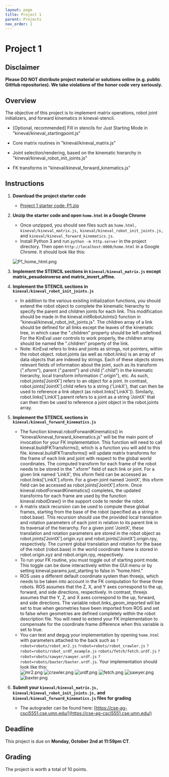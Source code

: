 ```yaml
---
layout: page
title: Project 1
parent: Projects
nav_order: 1
---
```

 
# Project 1

## Disclaimer

<b> Please DO NOT distribute project material or solutions online (e.g. public GitHub repositories). We take violations of the honor code very seriously. </b>

## Overview
The objective of this project is to implement matrix operations, robot joint initializers, and forward kinematics in kineval-stencil.

- [Optional, recommended] Fill in stencils for Just Starting Mode in "kineval/kineval_startingpoint.js"

- Core matrix routines in "kineval/kineval_matrix.js"

- Joint selection/rendering, based on the kinematic hierarchy in "kineval/kineval_robot_init_joints.js"

- FK transforms in "kineval/kineval_forward_kinematics.js"

## Instructions

1. <b>Download the project starter code</b>
    - [Project 1 starter code: P1.zip](/CSCI5551-Fall23-S2/assets/projects/P1/P1.zip)

2. <b>Unzip the starter code and open `home.html` in a Google Chrome</b>
    - Once unzipped, you should see files such as `home.html,` `kineval/kineval_matrix.js,` `kineval/kineval_robot_init_joints.js,` and `kineval/kineval_forward_kinematics.js`.
    - Install Python 3 and run `python -m http.server` in the project directory. Then open `http://localhost:8000/home.html` in a Google Chrome. It should look like this:

    ![P1_home_html.png](/CSCI5551-Fall23-S2/assets/projects/P1/P1_home_html.png)

3. <b>Implement the STENCIL sections in `kineval/kineval_matrix.js` except matrix_pesudoinverse and matrix_invert_affine.</b>

4. <b>Implement the STENCIL sections in `kineval/kineval_robot_init_joints.js`</b>
    - In addition to the various existing initialization functions, you should extend the robot object to complete the kinematic hierarchy to specify the parent and children joints for each link. This modification should be made in the kineval.initRobotJoints() function in "kineval/kineval_robot_init_joints.js". The children array of a link should be defined for all links except the leaves of the kinematic tree, in which case the ".children" property should be left undefined. For the KinEval user controls to work properly, the children array should be named the ".children" property of the link.
    - Note: KinEval refers to links and joints as strings, not pointers, within the robot object. robot.joints (as well as robot.links) is an array of data objects that are indexed by strings. Each of these objects stores relevant fields of information about the joint, such as its transform (".xform"), parent (".parent") and child (".child") in the kinematic hierarchy, local transform information (".origin"), etc. As such, robot.joints['JointX'] refers to an object for a joint. In contrast, robot.joints['JointX'].child refers to a string ('LinkX'), that can then be used to reference a link object (as robot.links['LinkX']). Similarly, robot.links['LinkX'].parent refers to a joint as a string 'JointX' that can then then be used to reference a joint object in the robot.joints array.

5. <b>Implement the STENCIL sections in `kineval/kineval_forward_kinematics.js`</b>
    - The function kineval.robotForwardKinematics() in "kineval/kineval_forward_kinematics.js" will be the main point of invocation for your FK implementation. This function will need to call kineval.buildFKTransforms(), which is a function you will add to this file. kineval.buildFKTransforms() will update matrix transforms for the frame of each link and joint with respect to the global world coordinates. The computed transform for each frame of the robot needs to be stored in the ".xform" field of each link or joint. For a given link named 'LinkX', this xform field can be accessed as robot.links['LinkX'].xform. For a given joint named 'JointX', this xform field can be accessed as robot.joints['JointX'].xform. Once kineval.robotForwardKinematics() completes, the updated transforms for each frame are used by the function kineval.robotDraw() in the support code to render the robot.
    - A matrix stack recursion can be used to compute these global frames, starting from the base of the robot (specified as a string in robot.base). This recursion should use the provided local translation and rotation parameters of each joint in relation to its parent link in its traversal of the hierarchy. For a given joint 'JointX', these translation and rotation parameters are stored in the robot object as robot.joints['JointX'].origin.xyz and robot.joints['JointX'].origin.rpy, respectively. The current global translation and rotation for the base of the robot (robot.base) in the world coordinate frame is stored in robot.origin.xyz and robot.origin.rpy, respectively.
    - To run your FK routine, you must toggle out of starting point mode. This toggle can be done interactively within the GUI menu or by setting kineval.params.just_starting to false in "home.html."
    - ROS uses a different default coordinate system than threejs, which needs to be taken into account in the FK computation for these three robots. ROS assumes that the Z, X, and Y axes correspond to the up, forward, and side directions, respectively. In contrast, threejs assumes that the Y, Z, and X axes correspond to the up, forward, and side directions. The variable robot.links_geom_imported will be set to true when geometries have been imported from ROS and set to false when geometries are defined completely within the robot description file. You will need to extend your FK implementation to compensate for the coordinate frame difference when this variable is set to true.
    - You can test and degug your implementation by opening `home.html` with parameters attached to the back such as `?robot=robots/robot_mr2.js` `?robot=robots/robot_crawler.js` `?robot=robots/robot_urdf_example.js` `robots/fetch/fetch.urdf.js` `?robot=robots/sawyer/sawyer.urdf.js` `?robot=robots/baxter/baxter.urdf.js`. Your implementation should look like this:
    <br>![mr2.png](/CSCI5551-Fall23-S2/assets/projects/P1/mr2.png) ![crawler.png](/CSCI5551-Fall23-S2/assets/projects/P1/crawler.png) ![urdf.png](/CSCI5551-Fall23-S2/assets/projects/P1/urdf.png) ![fetch.png](/CSCI5551-Fall23-S2/assets/projects/P1/fetch.png) ![sawyer.png](/CSCI5551-Fall23-S2/assets/projects/P1/sawyer.png) ![baxter.png](/CSCI5551-Fall23-S2/assets/projects/P1/baxter.png)

6. <b>Submit your `kineval/kineval_matrix.js,` `kineval/kineval_robot_init_joints.js,` and `kineval/kineval_forward_kinematics.js` files for grading</b>
    - The autograder can be found here: [https://cse-ag-csci5551.cse.umn.edu/](https://cse-ag-csci5551.cse.umn.edu/)


## Deadline

This project is due on <b>Monday, October 2nd at 11:59pm CT</b>.

## Grading

The project is worth a total of 10 points.